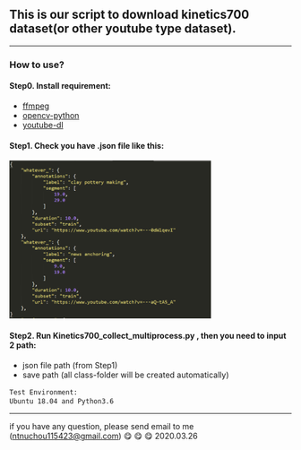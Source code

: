 ## This is our script to download kinetics700 dataset(or other youtube type dataset).
- - -
### How to use?
#### Step0. Install requirement:

  * [ffmpeg](https://linuxize.com/post/how-to-install-ffmpeg-on-ubuntu-18-04/)
  * [opencv-python](https://pypi.org/project/opencv-python/)
  * [youtube-dl](https://linoxide.com/linux-how-to/install-use-youtube-dl-ubuntu/)

#### Step1. Check you have .json file like this:
<img src="https://github.com/chou141253/download_kinetics700/blob/master/img/train.json.png" width=360px/>

#### Step2. Run Kinetics700_collect_multiprocess.py , then you need to input 2 path:

  * json file path (from Step1)
  * save path (all class-folder will be created automatically)


```
Test Environment:
Ubuntu 18.04 and Python3.6
```

- - -
if you have any question, please send email to me (ntnuchou115423@gmail.com)
:yum: :yum: :yum:
2020.03.26


